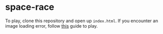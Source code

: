 # space-race

To play, clone this repository and open up `index.html`. If you encounter an image loading error, follow [this](https://github.com/processing/p5.js/wiki/Local-server) guide to play.